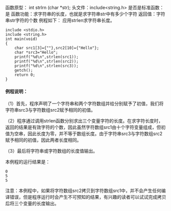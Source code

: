 函数原型： int strlrn (char *str);
头文件：include<string.h>
是否是标准函数：是
函数功能：求字符串的长度，也就是求字符串str中有多少个字符
返回值：字符串str字符的个数
例程如下： 应用strlen求字符串长度。
```  
include <stdio.h>
include <string.h>
int main(void)
{
    char src1[3]={""},src2[10]={"Hello"};
    char *src3="Hello";
    printf("%d\n",strlen(src1));
    printf("%d\n",strlen(src2));
    printf("%d\n",strlen(src3));
    getch();
    return 0;
}
```

#### 例程说明：

（1）首先，程序声明了一个字符串和两个字符数组并给分别赋予了初值，我们将字符串src3与字符数组src2赋予相同的初值。

（2）程序通过调用strlen函数分别求出三个变量字符的长度。在求字符长度时，返回的结果是有效字符的个数，因此虽然字符数组src1由十个字符变量组成，但初值为空串，因此长度为零，并不等于数组长度。由于字符串src3与字符数组src2赋予相同的初值，因此两者长度相同。

（3）最后将字符串或字符数组的长度值输出。

本例程的运行结果是：
```  
0
5
5
```

注意：本例程中，如果将字符数组src2拷贝到字符数组src1中，并不会产生任何编译错误，但是程序运行时会产生不可预知的结果，有兴趣的读者可以试试完成拷贝后将三个变量的长度输出。
